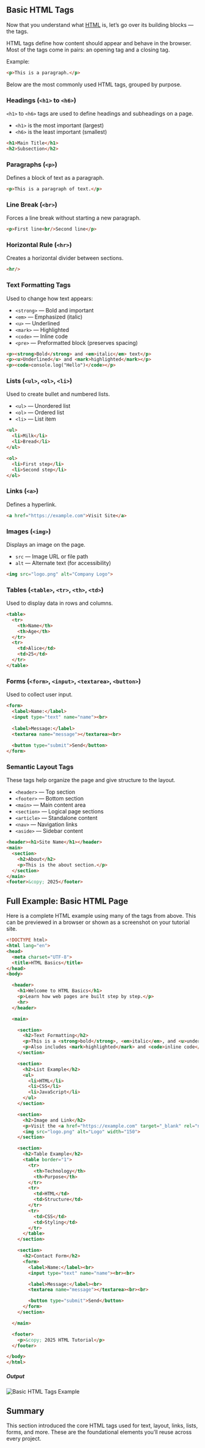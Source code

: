 ## Basic HTML Tags

Now that you understand what [HTML](html?topic=introduction) is, let’s go over its building blocks — the tags.

HTML tags define how content should appear and behave in the browser. Most of the tags come in pairs: an opening tag and a closing tag.

Example:

```html
<p>This is a paragraph.</p>
```

Below are the most commonly used HTML tags, grouped by purpose.

### Headings (`<h1>` to `<h6>`)

`<h1>` to `<h6>` tags are used to define headings and subheadings on a page.

- `<h1>` is the most important (largest)
- `<h6>` is the least important (smallest)

```html
<h1>Main Title</h1>
<h2>Subsection</h2>
```

### Paragraphs (`<p>`)

Defines a block of text as a paragraph.

```html
<p>This is a paragraph of text.</p>
```

### Line Break (`<br>`)

Forces a line break without starting a new paragraph.

```html
<p>First line<br/>Second line</p>
```

### Horizontal Rule (`<hr>`)

Creates a horizontal divider between sections.

```html
<hr/>
```

### Text Formatting Tags

Used to change how text appears:

- `<strong>` — Bold and important
- `<em>` — Emphasized (italic)
- `<u>` — Underlined
- `<mark>` — Highlighted
- `<code>` — Inline code
- `<pre>` — Preformatted block (preserves spacing)

```html
<p><strong>Bold</strong> and <em>italic</em> text</p>
<p><u>Underlined</u> and <mark>highlighted</mark></p>
<p><code>console.log("Hello")</code></p>
```

### Lists (`<ul>`, `<ol>`, `<li>`)

Used to create bullet and numbered lists.

- `<ul>` — Unordered list
- `<ol>` — Ordered list
- `<li>` — List item

```html
<ul>
  <li>Milk</li>
  <li>Bread</li>
</ul>

<ol>
  <li>First step</li>
  <li>Second step</li>
</ol>
```

### Links (`<a>`)

Defines a hyperlink.

```html
<a href="https://example.com">Visit Site</a>
```

### Images (`<img>`)

Displays an image on the page.

- `src` — Image URL or file path
- `alt` — Alternate text (for accessibility)

```html
<img src="logo.png" alt="Company Logo">
```

### Tables (`<table>`, `<tr>`, `<th>`, `<td>`)

Used to display data in rows and columns.

```html
<table>
  <tr>
    <th>Name</th>
    <th>Age</th>
  </tr>
  <tr>
    <td>Alice</td>
    <td>25</td>
  </tr>
</table>
```

### Forms (`<form>`, `<input>`, `<textarea>`, `<button>`)

Used to collect user input.

```html
<form>
  <label>Name:</label>
  <input type="text" name="name"><br>
  
  <label>Message:</label>
  <textarea name="message"></textarea><br>
  
  <button type="submit">Send</button>
</form>
```

### Semantic Layout Tags

These tags help organize the page and give structure to the layout.

- `<header>` — Top section
- `<footer>` — Bottom section
- `<main>` — Main content area
- `<section>` — Logical page sections
- `<article>` — Standalone content
- `<nav>` — Navigation links
- `<aside>` — Sidebar content

```html
<header><h1>Site Name</h1></header>
<main>
  <section>
    <h2>About</h2>
    <p>This is the about section.</p>
  </section>
</main>
<footer>&copy; 2025</footer>
```

## Full Example: Basic HTML Page

Here is a complete HTML example using many of the tags from above. This can be previewed in a browser or shown as a screenshot on your tutorial site.

```html
<!DOCTYPE html>
<html lang="en">
<head>
  <meta charset="UTF-8">
  <title>HTML Basics</title>
</head>
<body>

  <header>
    <h1>Welcome to HTML Basics</h1>
    <p>Learn how web pages are built step by step.</p>
    <hr>
  </header>

  <main>

    <section>
      <h2>Text Formatting</h2>
      <p>This is a <strong>bold</strong>, <em>italic</em>, and <u>underlined</u> sentence.</p>
      <p>Also includes <mark>highlighted</mark> and <code>inline code</code>.</p>
    </section>

    <section>
      <h2>List Example</h2>
      <ul>
        <li>HTML</li>
        <li>CSS</li>
        <li>JavaScript</li>
      </ul>
    </section>

    <section>
      <h2>Image and Link</h2>
      <p>Visit the <a href="https://example.com" target="_blank" rel="noopener noreferrer">official website</a>.</p>
      <img src="logo.png" alt="Logo" width="150">
    </section>

    <section>
      <h2>Table Example</h2>
      <table border="1">
        <tr>
          <th>Technology</th>
          <th>Purpose</th>
        </tr>
        <tr>
          <td>HTML</td>
          <td>Structure</td>
        </tr>
        <tr>
          <td>CSS</td>
          <td>Styling</td>
        </tr>
      </table>
    </section>

    <section>
      <h2>Contact Form</h2>
      <form>
        <label>Name:</label><br>
        <input type="text" name="name"><br><br>

        <label>Message:</label><br>
        <textarea name="message"></textarea><br><br>

        <button type="submit">Send</button>
      </form>
    </section>

  </main>

  <footer>
    <p>&copy; 2025 HTML Tutorial</p>
  </footer>

</body>
</html>
```

##### Output
![Basic HTML Tags Example](src/assets/images/html/basic_html_tag_1.png)


## Summary

This section introduced the core HTML tags used for text, layout, links, lists, forms, and more. These are the foundational elements you’ll reuse across every project.


